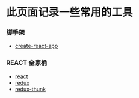 # 此页面记录一些常用的工具

### 脚手架

+ [create-react-app](https://github.com/facebook/create-react-app)


### REACT 全家桶
+ [react](https://github.com/facebook/react)
+ [redux](https://github.com/reduxjs/redux)
+ [redux-thunk](https://github.com/reduxjs/redux-thunk)